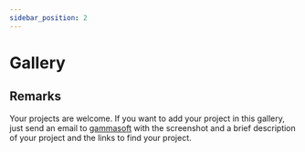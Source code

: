 ```yaml
---
sidebar_position: 2
---
```


# Gallery


## Remarks

Your projects are welcome. If you want to add your project in this gallery, just send an email to [gammasoft](mailto:gammasoft71@gmail.com) with the screenshot and a brief description of your project and the links to find your project.
